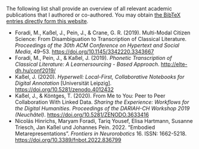 The following list shall provide an overview of all relevant academic publications that I authored or co-authored. You may obtain [the BibTeX entries directly form this website](/publications.bib).

- Foradi, M., Kaßel, J., Pein, J., &amp; Crane, G. R. (2019). Multi-Modal Citizen Science: From Disambiguation to Transcription of Classical Literature. _Proceedings of the 30th ACM Conference on Hypertext and Social Media_, 49–53. https://doi.org/10.1145/3342220.3343667
- Foradi, M., Pein, J., &amp; Kaßel, J. (2019). _Phonetic Transcription of Classical Literature: A Learnersourcing - Based Approach_. http://elte-dh.hu/conf2019/
- Kaßel, J. (2020). _Hyperwell: Local-First, Collaborative Notebooks for Digital Annotation_ \[Universität Leipzig\]. https://doi.org/10.5281/zenodo.4012432
- Kaßel, J., &amp; Köntges, T. (2020). From Me to You: Peer to Peer Collaboration With Linked Data. _Sharing the Experience: Workflows for the Digital Humanities. Proceedings of the DARIAH-CH Workshop 2019 (Neuchâtel)_. https://doi.org/10.5281/ZENODO.3633416
- Nicolás Hinrichs, Maryam Foradi, Tariq Yousef, Elisa Hartmann, Susanne Triesch, Jan Kaßel und Johannes Pein. 2022. “Embodied Metarepresentations”. _Frontiers in Neurorobotics_ 16. ISSN: 1662-5218. https://doi.org/10.3389/fnbot.2022.836799
